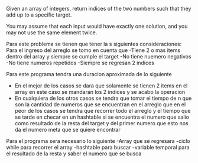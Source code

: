Given an array of integers, return indices of the two numbers such that they add up to a specific target.

You may assume that each input would have exactly one solution, and you may not use the same element twice.

Para este problema se tienen que tener la s siguientes consideraciones:
Para el ingreso del arreglo se tomo en cuenta que
-Tiene 2 o mas items dentro del array y siempre se cumple el target
-No tiene nuemero negativos
-No tiene numeros repetidos
-Siempre se regresan 2 indices

Para este programa tendra una duracion aproximada de lo siguiente
- En el mejor de los casos se dara que solamente se tienen 2 items en el array en este caso se mandaran los 2 indices y se acabo la operacion
- En cualquiera de los otros casos se tendra que tomar el tiempo de n que son la cantidad de numeros que se encuentran en el arreglo que en el peor de los casos se tendra que recorrer todo el arreglo y el tiempo que se tarde en checar en un hashtable si se encuentra el numero que salio como resultado de la resta del target y del primer numero que esto nos da el numero meta que se quiere encontrar

Para el programa sera necesario lo siguiente
-Array que se regresara
-ciclo while para recorrer el array
-hashtable para buscar
-variable temporal para el resultado de la resta y saber el numero que se busca